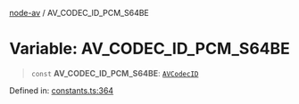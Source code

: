[node-av](../globals.md) / AV\_CODEC\_ID\_PCM\_S64BE

# Variable: AV\_CODEC\_ID\_PCM\_S64BE

> `const` **AV\_CODEC\_ID\_PCM\_S64BE**: [`AVCodecID`](../type-aliases/AVCodecID.md)

Defined in: [constants.ts:364](https://github.com/seydx/av/blob/f8631fc881b394300b1479f511d55cf1c370a87f/src/constants/constants.ts#L364)

